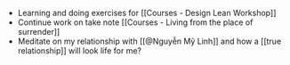 - Learning and doing exercises for [[Courses - Design Lean Workshop]]
- Continue work on take note [[Courses - Living from the place of surrender]]
- Meditate on my relationship with [[@Nguyễn Mỹ Linh]] and how a [[true relationship]] will look life for me?
